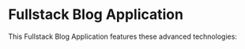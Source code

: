 # Fullstack Blog Application
<p>This Fullstack Blog Application features these advanced technologies:</p>
